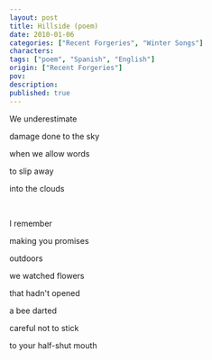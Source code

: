 ```yaml
---
layout: post
title: Hillside (poem)
date: 2010-01-06
categories: ["Recent Forgeries", "Winter Songs"]
characters: 
tags: ["poem", "Spanish", "English"]
origin: ["Recent Forgeries"]
pov: 
description: 
published: true
---
```


We underestimate

damage done to the sky

when we allow words

to slip away

into the clouds

<br>

I remember

making you promises

outdoors

we watched flowers

that hadn't opened

a bee darted

careful not to stick

to your half-shut mouth

